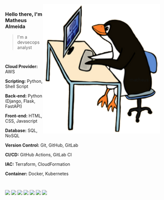 <img src="assets/penguim-linux.png" min-width="400px" max-width="380px" width="380px" align="right" alt="Penguim Linux">

<p align="left">
  <h3> Hello there, I'm Matheus Almeida </h3>
  <blockquote>I'm a devsecops analyst</blockquote>
  </br>
  <p align="left">
    <strong>Cloud Provider:</strong> AWS
  </p>
  <p align="left">
    <strong>Scripting:</strong> Python, Shell Script
  </p>
  <p align="left">
    <strong>Back-end:</strong> Python (Django, Flask, FastAPI)
  </p>
  <p align="left">
    <strong>Front-end:</strong> HTML, CSS, Javascript
  </p>
  <p align="left">
    <strong>Database:</strong> SQL, NoSQL
  </p>
  <p align="left">
    <strong>Version Control:</strong> Git, GitHub, GitLab
  </p>
  <p align="left">
    <strong>CI/CD:</strong> GitHub Actions, GitLab CI
  </p>
  <p align="left">
    <strong>IAC:</strong> Terraform, CloudFormation
  </p>
  <p align="left">
    <strong>Container:</strong> Docker, Kubernetes
  </p>
</br>
</p>

<p align="left">
  <!-- <p><strong>Contact me at:</strong></p> -->
  <a href="https://almeidamatheus.me/" target="__blank"><img src="https://img.shields.io/badge/website%20-%230077B5.svg?&style=flat-square&logo=circle&logoColor=white&color=424242"></a>
  <a href="https://blog.almeidamatheus.me/" target="__blank"><img src="https://img.shields.io/badge/blog%20-%230077B5.svg?&style=flat-square&logo=circle&logoColor=white&color=424242"></a>
  <a href="https://almeida-matheus.medium.com/" target="__blank"><img src="https://img.shields.io/badge/medium%20-%230077B5.svg?&style=flat-square&logo=medium&logoColor=white&color=175d5a"></a>
  <a href="https://www.linkedin.com/in/matheus-almeida-costa/" target="__blank"><img src="https://img.shields.io/badge/linkedin%20-%230077B5.svg?&style=flat-square&logo=linkedin&logoColor=white"></a>
  <a href="https://www.youtube.com/channel/UCGke88VCjj799vKSbBGW64g?view_as=subscriber" target="__blank"><img src="https://img.shields.io/badge/youtube%20-%23FF0000.svg?&style=flat-square&logo=youTube&logoColor=white&color=b20000"></a>
  <a href="https://t.me/almeidamatheus" target="__blank"><img src="https://img.shields.io/badge/telegram%20-%2320232a.svg?&style=flat-square&logo=telegram&logoColor=white&color=0088cc"></a>
  <a href="https://steamcommunity.com/id/shiryunk/" target="__blank"><img src="https://img.shields.io/badge/steam%20-%2320232a.svg?&style=flat-square&logo=steam&logoColor=white&color=424242"></a>
</p>
